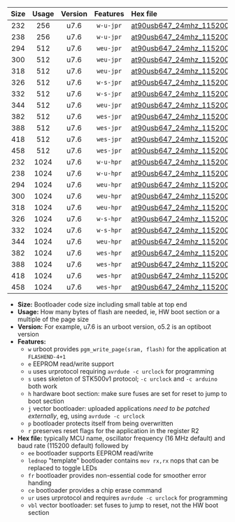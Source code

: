 |Size|Usage|Version|Features|Hex file|
|:-:|:-:|:-:|:-:|:--|
|232|256|u7.6|`w-u-jpr`|[at90usb647_24mhz_115200bps_ur_vbl.hex](https://raw.githubusercontent.com/stefanrueger/urboot/main/bootloaders/at90usb647/fcpu_24mhz/115200_bps/at90usb647_24mhz_115200bps_ur_vbl.hex)|
|238|256|u7.6|`w-u-jpr`|[at90usb647_24mhz_115200bps_lednop_ur_vbl.hex](https://raw.githubusercontent.com/stefanrueger/urboot/main/bootloaders/at90usb647/fcpu_24mhz/115200_bps/at90usb647_24mhz_115200bps_lednop_ur_vbl.hex)|
|294|512|u7.6|`weu-jpr`|[at90usb647_24mhz_115200bps_ee_ur_vbl.hex](https://raw.githubusercontent.com/stefanrueger/urboot/main/bootloaders/at90usb647/fcpu_24mhz/115200_bps/at90usb647_24mhz_115200bps_ee_ur_vbl.hex)|
|300|512|u7.6|`weu-jpr`|[at90usb647_24mhz_115200bps_ee_lednop_ur_vbl.hex](https://raw.githubusercontent.com/stefanrueger/urboot/main/bootloaders/at90usb647/fcpu_24mhz/115200_bps/at90usb647_24mhz_115200bps_ee_lednop_ur_vbl.hex)|
|318|512|u7.6|`weu-jpr`|[at90usb647_24mhz_115200bps_ee_lednop_fr_ur_vbl.hex](https://raw.githubusercontent.com/stefanrueger/urboot/main/bootloaders/at90usb647/fcpu_24mhz/115200_bps/at90usb647_24mhz_115200bps_ee_lednop_fr_ur_vbl.hex)|
|326|512|u7.6|`w-s-jpr`|[at90usb647_24mhz_115200bps_vbl.hex](https://raw.githubusercontent.com/stefanrueger/urboot/main/bootloaders/at90usb647/fcpu_24mhz/115200_bps/at90usb647_24mhz_115200bps_vbl.hex)|
|332|512|u7.6|`w-s-jpr`|[at90usb647_24mhz_115200bps_lednop_vbl.hex](https://raw.githubusercontent.com/stefanrueger/urboot/main/bootloaders/at90usb647/fcpu_24mhz/115200_bps/at90usb647_24mhz_115200bps_lednop_vbl.hex)|
|344|512|u7.6|`weu-jpr`|[at90usb647_24mhz_115200bps_ee_lednop_fr_ce_ur_vbl.hex](https://raw.githubusercontent.com/stefanrueger/urboot/main/bootloaders/at90usb647/fcpu_24mhz/115200_bps/at90usb647_24mhz_115200bps_ee_lednop_fr_ce_ur_vbl.hex)|
|382|512|u7.6|`wes-jpr`|[at90usb647_24mhz_115200bps_ee_vbl.hex](https://raw.githubusercontent.com/stefanrueger/urboot/main/bootloaders/at90usb647/fcpu_24mhz/115200_bps/at90usb647_24mhz_115200bps_ee_vbl.hex)|
|388|512|u7.6|`wes-jpr`|[at90usb647_24mhz_115200bps_ee_lednop_vbl.hex](https://raw.githubusercontent.com/stefanrueger/urboot/main/bootloaders/at90usb647/fcpu_24mhz/115200_bps/at90usb647_24mhz_115200bps_ee_lednop_vbl.hex)|
|418|512|u7.6|`wes-jpr`|[at90usb647_24mhz_115200bps_ee_lednop_fr_vbl.hex](https://raw.githubusercontent.com/stefanrueger/urboot/main/bootloaders/at90usb647/fcpu_24mhz/115200_bps/at90usb647_24mhz_115200bps_ee_lednop_fr_vbl.hex)|
|458|512|u7.6|`wes-jpr`|[at90usb647_24mhz_115200bps_ee_lednop_fr_ce_vbl.hex](https://raw.githubusercontent.com/stefanrueger/urboot/main/bootloaders/at90usb647/fcpu_24mhz/115200_bps/at90usb647_24mhz_115200bps_ee_lednop_fr_ce_vbl.hex)|
|232|1024|u7.6|`w-u-hpr`|[at90usb647_24mhz_115200bps_ur.hex](https://raw.githubusercontent.com/stefanrueger/urboot/main/bootloaders/at90usb647/fcpu_24mhz/115200_bps/at90usb647_24mhz_115200bps_ur.hex)|
|238|1024|u7.6|`w-u-hpr`|[at90usb647_24mhz_115200bps_lednop_ur.hex](https://raw.githubusercontent.com/stefanrueger/urboot/main/bootloaders/at90usb647/fcpu_24mhz/115200_bps/at90usb647_24mhz_115200bps_lednop_ur.hex)|
|294|1024|u7.6|`weu-hpr`|[at90usb647_24mhz_115200bps_ee_ur.hex](https://raw.githubusercontent.com/stefanrueger/urboot/main/bootloaders/at90usb647/fcpu_24mhz/115200_bps/at90usb647_24mhz_115200bps_ee_ur.hex)|
|300|1024|u7.6|`weu-hpr`|[at90usb647_24mhz_115200bps_ee_lednop_ur.hex](https://raw.githubusercontent.com/stefanrueger/urboot/main/bootloaders/at90usb647/fcpu_24mhz/115200_bps/at90usb647_24mhz_115200bps_ee_lednop_ur.hex)|
|318|1024|u7.6|`weu-hpr`|[at90usb647_24mhz_115200bps_ee_lednop_fr_ur.hex](https://raw.githubusercontent.com/stefanrueger/urboot/main/bootloaders/at90usb647/fcpu_24mhz/115200_bps/at90usb647_24mhz_115200bps_ee_lednop_fr_ur.hex)|
|326|1024|u7.6|`w-s-hpr`|[at90usb647_24mhz_115200bps.hex](https://raw.githubusercontent.com/stefanrueger/urboot/main/bootloaders/at90usb647/fcpu_24mhz/115200_bps/at90usb647_24mhz_115200bps.hex)|
|332|1024|u7.6|`w-s-hpr`|[at90usb647_24mhz_115200bps_lednop.hex](https://raw.githubusercontent.com/stefanrueger/urboot/main/bootloaders/at90usb647/fcpu_24mhz/115200_bps/at90usb647_24mhz_115200bps_lednop.hex)|
|344|1024|u7.6|`weu-hpr`|[at90usb647_24mhz_115200bps_ee_lednop_fr_ce_ur.hex](https://raw.githubusercontent.com/stefanrueger/urboot/main/bootloaders/at90usb647/fcpu_24mhz/115200_bps/at90usb647_24mhz_115200bps_ee_lednop_fr_ce_ur.hex)|
|382|1024|u7.6|`wes-hpr`|[at90usb647_24mhz_115200bps_ee.hex](https://raw.githubusercontent.com/stefanrueger/urboot/main/bootloaders/at90usb647/fcpu_24mhz/115200_bps/at90usb647_24mhz_115200bps_ee.hex)|
|388|1024|u7.6|`wes-hpr`|[at90usb647_24mhz_115200bps_ee_lednop.hex](https://raw.githubusercontent.com/stefanrueger/urboot/main/bootloaders/at90usb647/fcpu_24mhz/115200_bps/at90usb647_24mhz_115200bps_ee_lednop.hex)|
|418|1024|u7.6|`wes-hpr`|[at90usb647_24mhz_115200bps_ee_lednop_fr.hex](https://raw.githubusercontent.com/stefanrueger/urboot/main/bootloaders/at90usb647/fcpu_24mhz/115200_bps/at90usb647_24mhz_115200bps_ee_lednop_fr.hex)|
|458|1024|u7.6|`wes-hpr`|[at90usb647_24mhz_115200bps_ee_lednop_fr_ce.hex](https://raw.githubusercontent.com/stefanrueger/urboot/main/bootloaders/at90usb647/fcpu_24mhz/115200_bps/at90usb647_24mhz_115200bps_ee_lednop_fr_ce.hex)|

- **Size:** Bootloader code size including small table at top end
- **Usage:** How many bytes of flash are needed, ie, HW boot section or a multiple of the page size
- **Version:** For example, u7.6 is an urboot version, o5.2 is an optiboot version
- **Features:**
  + `w` urboot provides `pgm_write_page(sram, flash)` for the application at `FLASHEND-4+1`
  + `e` EEPROM read/write support
  + `u` uses urprotocol requiring `avrdude -c urclock` for programming
  + `s` uses skeleton of STK500v1 protocol; `-c urclock` and `-c arduino` both work
  + `h` hardware boot section: make sure fuses are set for reset to jump to boot section
  + `j` vector bootloader: uploaded applications *need to be patched externally*, eg, using `avrdude -c urclock`
  + `p` bootloader protects itself from being overwritten
  + `r` preserves reset flags for the application in the register R2
- **Hex file:** typically MCU name, oscillator frequency (16 MHz default) and baud rate (115200 default) followed by
  + `ee` bootloader supports EEPROM read/write
  + `lednop` "template" bootloader contains `mov rx,rx` nops that can be replaced to toggle LEDs
  + `fr` bootloader provides non-essential code for smoother error handing
  + `ce` bootloader provides a chip erase command
  + `ur` uses urprotocol and requires `avrdude -c urclock` for programming
  + `vbl` vector bootloader: set fuses to jump to reset, not the HW boot section
